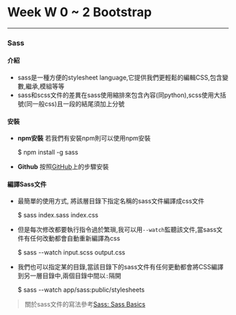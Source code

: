 # Week W 0 ~ 2 Bootstrap
---
### Sass

#### 介紹
* sass是一種方便的stylesheet language,它提供我們更輕鬆的編輯CSS,包含變數,繼承,模組等等
* sass和scss文件的差異在sass使用縮排來包含內容(同python),scss使用大括號(同一般css)且一段的結尾須加上分號

#### 安裝
* **npm安裝** 若我們有安裝npm則可以使用npm安裝


	$ npm install -g sass
	
* **Github** 按照[GitHub](https://github.com/sass/dart-sass/releases/tag/1.32.8)上的步驟安裝

#### 編譯Sass文件
* 最簡單的使用方式, 將該層目錄下指定名稱的sass文件編譯成css文件


	$ sass index.sass index.css
	
* 但是每次修改都要執行指令過於繁瑣,我可以用`--watch`監聽該文件,當sass文件有任何改動都會自動重新編譯為css


	$ sass --watch input.scss output.css
	
* 我們也可以指定某的目錄,當該目錄下的sass文件有任何更動都會將CSS編譯到另一層目錄中,兩個目錄中間以`:`隔開

	$ sass --watch app/sass:public/stylesheets
	
> 關於sass文件的寫法參考[Sass: Sass Basics](https://sass-lang.com/guide)
